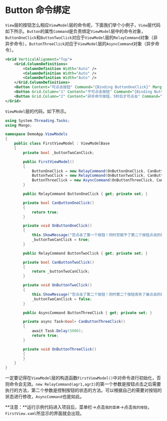 # Button 命令绑定

`View`层的按钮怎么相应`ViewModel`层的命令呢，下面我们举个小例子，`View`层代码如下所示。`Button`的属性`Command`是负责绑定`ViewModel`层中的命令对象，`ButtonOneClick`和`ButtonTwoClick`对应于`ViewModel`层的`RelayCommand`对象（非异步命令），`ButtonThreeClick`对应于`ViewModel`层的`AsyncCommand`对象（异步命令）。

```xml
<Grid VerticalAlignment="Top">
    <Grid.ColumnDefinitions>
        <ColumnDefinition Width="Auto" />
        <ColumnDefinition Width="Auto" />
        <ColumnDefinition Width="Auto" />
    </Grid.ColumnDefinitions>
    <Button Content="可点击按钮" Command="{Binding ButtonOneClick}" Margin="5" />
    <Button Grid.Column="1" Content="不可点击按钮" Command="{Binding ButtonTwoClick}" Margin="5" />
    <Button Grid.Column="2" Content="异步命令按钮，5秒后才可点击" Command="{Binding ButtonThreeClick}" Margin="5" />
</Grid>
```

`ViewModel`层的代码，如下所示。

```c#
using System.Threading.Tasks;
using Mango;

namespace DemoApp.ViewModels
{
    public class FirstViewModel : ViewModelBase
    {
        private bool _buttonTwoCanClick;

        public FirstViewModel()
        {
            ButtonOneClick = new RelayCommand(OnButtonOneClick, CanButtonOneClick);
            ButtonTwoClick = new RelayCommand(OnButtonTwoClick, CanButtonTwoClick);
            ButtonThreeClick = new AsyncCommand(OnButtonThreeClick, CanButtonThreeClick);
        }

        public RelayCommand ButtonOneClick { get; private set; }

        private bool CanButtonOneClick()
        {
            return true;
        }

        private void OnButtonOneClick()
        {
            this.ShowMessage("您点击了第一个按钮！同时您赋予了第二个按钮点击的能力！");
            _buttonTwoCanClick = true;
        }

        public RelayCommand ButtonTwoClick { get; private set; }

        private bool CanButtonTwoClick()
        {
            return _buttonTwoCanClick;
        }

        private void OnButtonTwoClick()
        {
            this.ShowMessage("您点击了第二个按钮！同时第二个按钮丧失了被点击的能力！");
            _buttonTwoCanClick = false;
        }

        public AsyncCommand ButtonThreeClick { get; private set; }

        private async Task<bool> CanButtonThreeClick()
        {
            await Task.Delay(5000);
            return true;
        }

        private void OnButtonThreeClick()
        {
        }
    }
}
```

一定要记得在`ViewModel`层的构造函数`FirstViewModel()`中对命令进行初始化，否则命令会无效。`new RelayCommand(agr1,agr2)`的第一个参数是按钮点击之后需要执行的方法，第二个参数是控制按钮的状态的方法。可以根据自己的需要对按钮的状态进行修改，`AsyncCommand`也是如此。

**注意：**运行示例代码进入项目后，菜单栏->点击`我的菜单`->点击`我的按钮`，`FirstView.xaml`所显示的界面就会出现。
